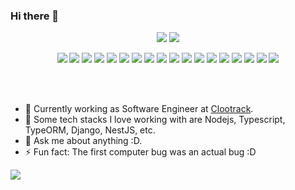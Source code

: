 ### Hi there 👋

<p align = "center">
  <img src = "https://github-readme-stats.vercel.app/api?username=ns3098&count_private=true&show_icons=true&theme=tokyonight&line_height=27"/>
  <img src = "https://github-readme-stats.vercel.app/api/top-langs/?username=ns3098&hide=css,java,html&theme=tokyonight">
  <p align="center">
    <img src="https://img.shields.io/badge/-Visual%20Studio%20Code-23A9F2?style=flat-square&logo=Visual%20Studio%20Code&logoColor=white"/>
    <img src="https://img.shields.io/badge/-Git-F44D27?style=flat-square&logo=Git&logoColor=white"/>
    <img src="https://img.shields.io/badge/-python-3776AB?style=flat-square&logo=python&logoColor=white"/>
    <img src="https://img.shields.io/badge/-graphql-E10098?style=flat-square&logo=graphql&logoColor=white"/>
    <img src="https://img.shields.io/badge/-Apollo%20GraphQL-794908?style=flat-square&logo=apollographql&logoColor=white"/>
    <img src="https://img.shields.io/badge/-Nodejs-A43D17?style=flat-square&logo=nodedotjs&logoColor=white"/>
    <img src="https://img.shields.io/badge/-Typescript-087922?style=flat-square&logo=typescript&logoColor=white"/>
    <img src="https://img.shields.io/badge/-NestJs-D34F17?style=flat-square&logo=nestjs&logoColor=white"/>
    <img src="https://img.shields.io/badge/-Next.js-BB33FF?style=flat-square&logo=nextdotjs&logoColor=white"/>
    <img src="https://img.shields.io/badge/-django-092e20?style=flat-square&logo=django&logoColor=white"/>
    <img src="https://img.shields.io/badge/-flask-000000?style=flat-square&logo=flask&logoColor=white"/>
    <img src="https://img.shields.io/badge/-react-61dafb?style=flat-square&logo=react&logoColor=black"/>
    <img src="https://img.shields.io/badge/-Fast%20API-F43D17?style=flat-square&logo=fastapi&logoColor=white"/>
    <img src="https://img.shields.io/badge/-Apache-D22128?style=flat-square&logo=Apache&logoColor=white"/>
    <img src="https://img.shields.io/badge/-MySQL-F29111?style=flat-square&logo=MySQL&logoColor=white"/>
    <img src="https://img.shields.io/badge/-linux-FCC624?style=flat-square&logo=linux&logoColor=black"/>
    <img src="https://img.shields.io/badge/-redis-DC282D?style=flat-square&logo=redis&logoColor=white"/>
    <img src="https://img.shields.io/badge/-cplusplus-00599C?style=flat-square&logo=cplusplus&logoColor=white"/>
  </p>
</p>
<p>
<br> <br>

- 👨 Currently working as Software Engineer at [Clootrack](https://www.linkedin.com/company/clootrack).
- 🔭 Some tech stacks I love working with are Nodejs, Typescript, TypeORM, Django, NestJS, etc.
- 💬 Ask me about anything :D.
- ⚡ Fun fact: The first computer bug was an actual bug :D

![](https://komarev.com/ghpvc/?username=ns3098&color=green)
